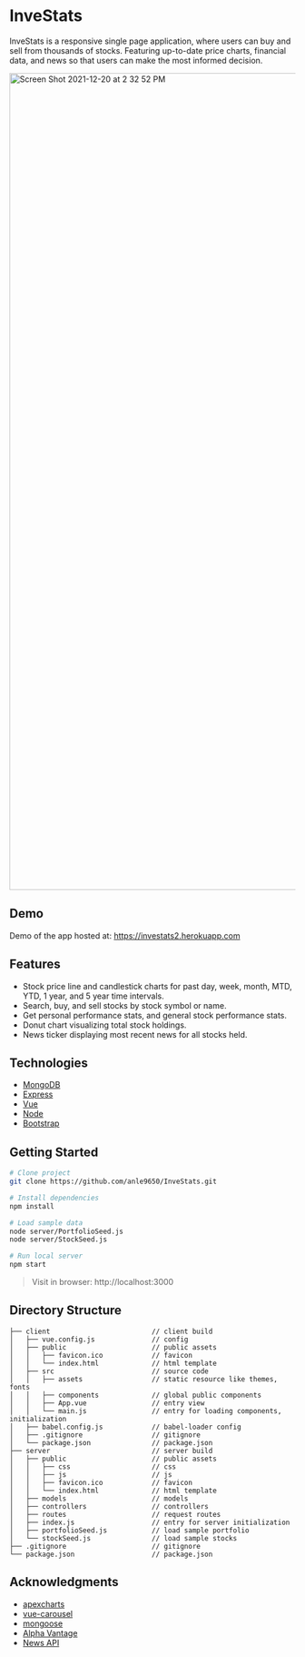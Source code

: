 # InveStats

InveStats is a responsive single page application, where users can buy and sell from thousands of stocks. Featuring up-to-date price charts, financial data, and news so that users can make the most informed decision.

<img width="1437" alt="Screen Shot 2021-12-20 at 2 32 52 PM" src="https://user-images.githubusercontent.com/77894900/146835623-20ddb949-3747-4b96-a915-a69d18d5a18f.png">

## Demo

Demo of the app hosted at: https://investats2.herokuapp.com

## Features

* Stock price line and candlestick charts for past day, week, month, MTD, YTD, 1 year, and 5 year time intervals.
* Search, buy, and sell stocks by stock symbol or name.
* Get personal performance stats, and general stock performance stats.
* Donut chart visualizing total stock holdings.
* News ticker displaying most recent news for all stocks held.

## Technologies

* [MongoDB](https://www.mongodb.com)
* [Express](https://expressjs.com)
* [Vue](https://v3.vuejs.org)
* [Node](https://nodejs.org/en/)
* [Bootstrap](https://getbootstrap.com)

## Getting Started

```bash
# Clone project 
git clone https://github.com/anle9650/InveStats.git

# Install dependencies
npm install

# Load sample data
node server/PortfolioSeed.js
node server/StockSeed.js

# Run local server
npm start
```

> Visit in browser: http://localhost:3000

## Directory Structure

```
├── client                         // client build
│   ├── vue.config.js              // config
│   ├── public                     // public assets
│   │   ├── favicon.ico            // favicon
│   │   └── index.html             // html template
│   ├── src                        // source code
│   │   ├── assets                 // static resource like themes, fonts
│   │   ├── components             // global public components
│   │   ├── App.vue                // entry view
│   │   └── main.js                // entry for loading components, initialization
│   ├── babel.config.js            // babel-loader config
│   ├── .gitignore                 // gitignore
│   └── package.json               // package.json
├── server                         // server build
│   ├── public                     // public assets 
│   │   ├── css                    // css
│   │   ├── js                     // js
│   │   ├── favicon.ico            // favicon
│   │   └── index.html             // html template
│   ├── models                     // models
│   ├── controllers                // controllers
│   ├── routes                     // request routes
│   ├── index.js                   // entry for server initialization
│   ├── portfolioSeed.js           // load sample portfolio
│   └── stockSeed.js               // load sample stocks
├── .gitignore                     // gitignore 
└── package.json                   // package.json
```

## Acknowledgments

* [apexcharts](https://apexcharts.com/docs/vue-charts/)
* [vue-carousel](https://www.npmjs.com/package/@chenfengyuan/vue-carousel)
* [mongoose](https://mongoosejs.com)
* [Alpha Vantage](https://www.alphavantage.co)
* [News API](https://newsapi.org)
